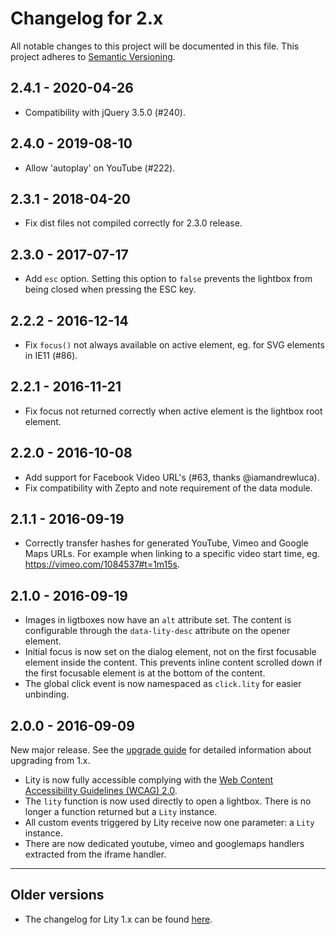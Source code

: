 Changelog for 2.x
=================

All notable changes to this project will be documented in this file.
This project adheres to [Semantic Versioning](http://semver.org).

2.4.1 - 2020-04-26
------------------

  * Compatibility with jQuery 3.5.0 (#240).

2.4.0 - 2019-08-10
------------------

  * Allow 'autoplay' on YouTube  (#222).

2.3.1 - 2018-04-20
------------------

  * Fix dist files not compiled correctly for 2.3.0 release.

2.3.0 - 2017-07-17
------------------

  * Add `esc` option. Setting this option to `false` prevents the lightbox from
    being closed when pressing the ESC key.

2.2.2 - 2016-12-14
------------------

  * Fix `focus()` not always available on active element, eg. for SVG elements
    in IE11 (#86).

2.2.1 - 2016-11-21
------------------

  * Fix focus not returned correctly when active element is the lightbox root
    element.

2.2.0 - 2016-10-08
------------------

  * Add support for Facebook Video URL's (#63, thanks @iamandrewluca).
  * Fix compatibility with Zepto and note requirement of the data module.

2.1.1 - 2016-09-19
------------------

  * Correctly transfer hashes for generated YouTube, Vimeo and Google Maps
    URLs. For example when linking to a specific video start time, eg.
    https://vimeo.com/1084537#t=1m15s.

2.1.0 - 2016-09-19
------------------

  * Images in ligtboxes now have an `alt` attribute set. The content is
    configurable through the `data-lity-desc` attribute on the opener element.
  * Initial focus is now set on the dialog element, not on the first focusable
    element inside the content. This prevents inline content scrolled down if
    the first focusable element is at the bottom of the content.
  * The global click event is now namespaced as `click.lity` for easier
    unbinding.

2.0.0 - 2016-09-09
------------------

New major release. See the [upgrade guide](UPGRADE-2.0.md) for detailed
information about upgrading from 1.x.

  * Lity is now fully accessible complying with the [Web Content Accessibility
    Guidelines (WCAG) 2.0](https://www.w3.org/TR/WCAG20/).
  * The `lity` function is now used directly to open a lightbox. There is no
    longer a function returned but a `Lity` instance.
  * All custom events triggered by Lity receive now one parameter: a `Lity`
    instance.
  * There are now dedicated youtube, vimeo and googlemaps handlers extracted
    from the iframe handler.

---

Older versions
--------------

  * The changelog for Lity 1.x can be found [here](https://github.com/jsor/lity/blob/1.x/CHANGELOG.md).
